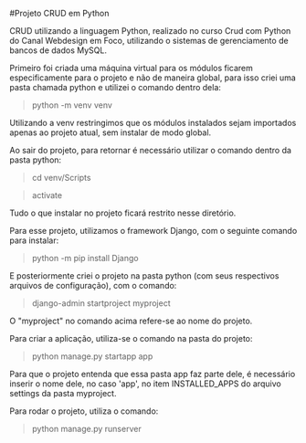 #Projeto CRUD em Python

CRUD utilizando a linguagem Python, realizado no curso Crud com Python do Canal Webdesign em Foco, utilizando o sistemas de gerenciamento de bancos de dados MySQL.

Primeiro foi criada uma máquina virtual para os módulos ficarem especificamente para o projeto e não de maneira global, para isso criei uma pasta chamada python e utilizei o comando dentro dela:
> python -m venv venv

Utilizando a venv restringimos que os módulos instalados sejam importados apenas ao projeto atual, sem instalar de modo global.

Ao sair do projeto, para retornar é necessário utilizar o comando dentro da pasta python:
> cd venv/Scripts 

> activate

Tudo o que instalar no projeto ficará restrito nesse diretório.

Para esse projeto, utilizamos o framework Django, com o seguinte comando para instalar: 
> python -m pip install Django  

E posteriormente criei o projeto na pasta python (com seus respectivos arquivos de configuração), com o comando:
> django-admin startproject myproject

O "myproject" no comando acima refere-se ao nome do projeto.

Para criar a aplicação, utiliza-se o comando na pasta do projeto:
> python manage.py startapp app

Para que o projeto entenda que essa pasta app faz parte dele, é necessário inserir o nome dele, no caso 'app', no item INSTALLED_APPS do arquivo settings da pasta myproject.

Para rodar o projeto, utiliza o comando:
> python manage.py runserver